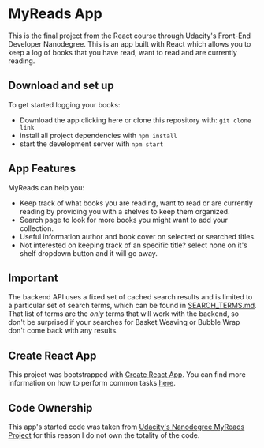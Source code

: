 # MyReads App

This is the final project from the React course through Udacity's Front-End Developer Nanodegree.
This is an app built with React which allows you to keep a log of books that you have read, want to read and are currently reading.

## Download and set up

To get started logging your books:
* Download the app clicking here or clone this repository with: `` git clone link ``
* install all project dependencies with `npm install`
* start the development server with `npm start`

## App Features
MyReads can help you:
* Keep track of what books you are reading, want to read or are currently reading by providing you with a shelves to keep them organized.
* Search page to look for more books you might want to add your collection.
* Useful information author and book cover on selected or searched titles. 
* Not interested on keeping track of an specific title? select none on it's shelf dropdown button and it will go away.
## Important
The backend API uses a fixed set of cached search results and is limited to a particular set of search terms, which can be found in [SEARCH_TERMS.md](SEARCH_TERMS.md). That list of terms are the _only_ terms that will work with the backend, so don't be surprised if your searches for Basket Weaving or Bubble Wrap don't come back with any results.

## Create React App

This project was bootstrapped with [Create React App](https://github.com/facebookincubator/create-react-app). You can find more information on how to perform common tasks [here](https://github.com/facebookincubator/create-react-app/blob/master/packages/react-scripts/template/README.md).

## Code Ownership

This app's started code was taken from [Udacity's Nanodegree MyReads Project](https://github.com/udacity/reactnd-project-myreads-starter) for this reason I do not own the totality of the code. 


